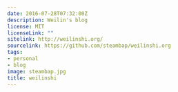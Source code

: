 ```yaml
---
date: 2016-07-28T07:32:00Z
description: Weilin's blog
license: MIT
licenseLink: ""
sitelink: http://weilinshi.org/
sourcelink: https://github.com/steambap/weilinshi.org
tags:
- personal
- blog
image: steambap.jpg
title: weilinshi
---
```

